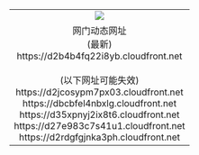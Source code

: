 ﻿<table>
  <tr></tr>
  <tr><td colspan=2 align=center><img src="https://d2b4b4fq22i8yb.cloudfront.net/Up/oGate.jpg" /></td></tr>
  <tr><td colspan=2 align=center>网门动态网址<br/>(最新)
<br>https://d2b4b4fq22i8yb.cloudfront.net
<br/><br/>(以下网址可能失效)
<br>https://d2jcosypm7px03.cloudfront.net
<br>https://dbcbfel4nbxlg.cloudfront.net
<br>https://d35xpnyj2ix8t6.cloudfront.net
<br>https://d27e983c7s41u1.cloudfront.net
<br>https://d2rdgfgjnka3ph.cloudfront.net
    </td>
  </tr>
</table>
